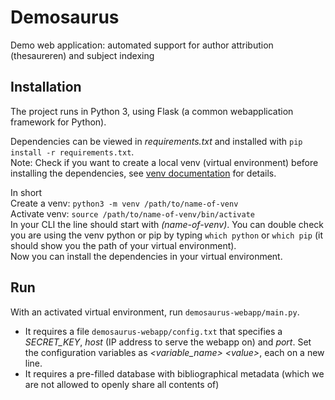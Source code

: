 # Demosaurus

Demo web application: automated support for author attribution (thesaureren) and subject indexing


## Installation

The project runs in Python 3, using Flask (a common webapplication framework for Python). 

Dependencies can be viewed in _requirements.txt_ and installed with `pip install -r requirements.txt`.<br/>
Note: Check if you want to create a local venv (virtual environment) before installing the dependencies, see [venv documentation](https://docs.python.org/3.8/library/venv.html) for details.

In short<br/>
Create a venv: `python3 -m venv /path/to/name-of-venv`<br/>
Activate venv: `source /path/to/name-of-venv/bin/activate`<br/>
In your CLI the line should start with _(name-of-venv)_. You can double check you are using the venv python or pip by typing `which python` or `which pip` (it should show you the path of your virtual environment).<br/>
Now you can install the dependencies in your virtual environment.


## Run

With an activated virtual environment, run `demosaurus-webapp/main.py`. 
- It requires a file `demosaurus-webapp/config.txt` that specifies a _SECRET_KEY_, _host_ (IP address to serve the webapp on) and _port_. Set the configuration variables as _\<variable_name\> \<value\>_, each on a new line.
- It requires a pre-filled database with bibliographical metadata (which we are not allowed to openly share all contents of)


